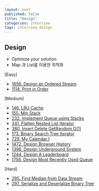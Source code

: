```yaml
---
layout: post
published: false
title: "Design"
categories: interview
tags: interview design
---
```


## Design

- Optimize your solution
- Map 과 List를 이용한 최적화

[Easy]
- [1656. Design an Ordered Stream](https://leetcode.com/problems/design-an-ordered-stream/)
- [1114. Print in Order](https://leetcode.com/problems/print-in-order/)

[Medium]
- [146. LRU Cache](https://leetcode.com/problems/lru-cache/)
- [155. Min Stack](https://leetcode.com/problems/min-stack/)
- [232. Implement Queue using Stacks](https://leetcode.com/problems/implement-queue-using-stacks/)
- [341. Flatten Nested List Iterator](https://leetcode.com/problems/flatten-nested-list-iterator/)
- [380. Insert Delete GetRandom O(1)](https://leetcode.com/problems/insert-delete-getrandom-o1/)
- [173. Binary Search Tree Iterator](https://leetcode.com/problems/binary-search-tree-iterator/)
- [729. My Calendar I](https://leetcode.com/problems/my-calendar-i/)
- [1472. Design Browser History](https://leetcode.com/problems/design-browser-history/)
- [1396. Design Underground System](https://leetcode.com/problems/design-underground-system/)
- [1244. Design A Leaderboard](https://leetcode.com/problems/design-a-leaderboard/)
- [1756. Design Most Recently Used Queue](https://leetcode.com/problems/design-most-recently-used-queue/)

[Hard]
- [295. Find Median from Data Stream](https://leetcode.com/problems/find-median-from-data-stream/)
- [297. Serialize and Deserialize Binary Tree](https://leetcode.com/problems/serialize-and-deserialize-binary-tree/)